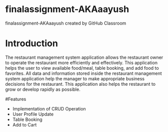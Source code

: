 # finalassignment-AKAaayush
finalassignment-AKAaayush created by GitHub Classroom

# Introduction

The restaurant management system application allows the restaurant owner to operate the restaurant more efficiently and effectively. 
This application helps the user to view available food/meal, table booking, and add food to favorites. All data and information stored inside the restaurant management system application help the manager to make appropriate business decisions for the restaurant. This application also helps the restaurant to grow or develop rapidly as possible.

#Features

* Implementation of CRUD Operation
* User Profile Update
* Table Booking
* Add to Cart
